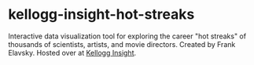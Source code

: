 # kellogg-insight-hot-streaks
Interactive data visualization tool for exploring the career "hot streaks" of thousands of scientists, artists, and movie directors. Created by Frank Elavsky. Hosted over at [Kellogg Insight](https://insight.kellogg.northwestern.edu/article/career-hot-streaks).
